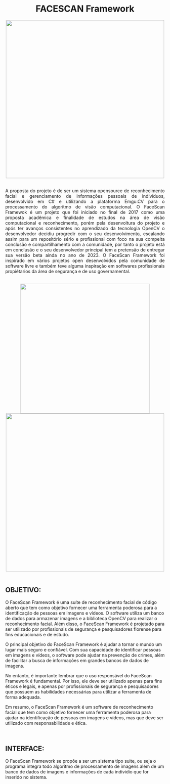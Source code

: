<h1 align= center>FACESCAN Framework</h1>


<div align= center>
<img src="https://user-images.githubusercontent.com/53381041/218290432-fab1d758-f7d2-4ece-8993-d6d20c396233.gif" width="500px"/>
</div>
<br>
<p align=justify>
A proposta do projeto é de ser um sistema opensource de reconhecimento facial e gerenciamento de informações pessoais de indivíduos, desenvolvido em C# e utilizando a plataforma Emgu.CV para o processamento do algoritmo de visão computacional. O FaceScan Framewok é um projeto que foi iniciado no final de 2017 como uma proposta acadêmica e finalidade de estudos na área de visão computacional e reconhecimento, porém pela desenvoltura do projeto e após ter avanços consistentes no aprendizado da tecnologia OpenCV o desenvolvedor decidiu progredir com o seu desenvolvimento, escalando assim para um repositório sério e profissional com foco na sua compelta conclusão e compartilhamento com a comunidade, por tanto o projeto está em conclusão e o seu desenvolvedor principal tem a pretensão de entregar sua versão beta ainda no ano de 2023. O FaceScan Framework foi inspirado em vários projetos open desenvolvidos pela comunidade de software livre e também teve alguma inspiração em softwares profissionais propiétarios da área de segurança e de uso governamental.
</p>
<br>
<div align= center>
<img src="https://i.stack.imgur.com/LXQuc.png" width="410px"/>
<img src="https://miro.medium.com/v2/resize:fit:720/1*mzWvlWm5L2jVCh5qIiTsVw.gif" width="500px"/>
</div>
<br>
<h2>OBJETIVO:</h2>
<p> O FaceScan Framework é uma suíte de reconhecimento facial de código aberto que tem como objetivo fornecer uma ferramenta poderosa para a identificação de pessoas em imagens e vídeos. O software utiliza um banco de dados para armazenar imagens e a biblioteca OpenCV para realizar o reconhecimento facial. Além disso, o FaceScan Framework é projetado para ser utilizado por profissionais de segurança e pesquisadores florense para fins educacionais e de estudo.

O principal objetivo do FaceScan Framework é ajudar a tornar o mundo um lugar mais seguro e confiável. Com sua capacidade de identificar pessoas em imagens e vídeos, o software pode ajudar na prevenção de crimes, além de facilitar a busca de informações em grandes bancos de dados de imagens.

No entanto, é importante lembrar que o uso responsável do FaceScan Framework é fundamental. Por isso, ele deve ser utilizado apenas para fins éticos e legais, e apenas por profissionais de segurança e pesquisadores que possuem as habilidades necessárias para utilizar a ferramenta de forma adequada.

Em resumo, o FaceScan Framework é um software de reconhecimento facial que tem como objetivo fornecer uma ferramenta poderosa para ajudar na identificação de pessoas em imagens e vídeos, mas que deve ser utilizado com responsabilidade e ética.

<br>
<h2>INTERFACE:</h2>
<p>O FaceScan Framework se propõe a ser um sistema tipo suite, ou seja o programa integra todo algoritmo de processamento de imagens além de um banco de dados de imagens e informações de cada individio que for inserido no sistema.
